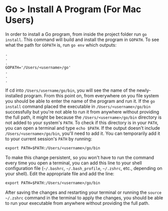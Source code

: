 # Go > Install A Program (For Mac Users)

In order to install a Go program, from inside the project folder run `go install`. This command will build and install the program in `GOPATH`. To see what the path for `GOPATH` is, run `go env` which outputs:

```text
.
.
.
GOPATH='/Users/<username>/go'
.
.
.
```

If cd into `/Users/username/go/bin`, you will see the name of the newly-installed program. From this point on, from everywhere on you file system you should be able to enter the name of the program and run it. If the `go install` command placed the executable in `/Users/<username>/go/bin` successfully but you're not able to run it from anywhere without providing the full path, it might be because the `/Users/<username>/go/bin` directory is not added to your system's `PATH`. To check if this directory is in your `PATH`, you can open a terminal and type `echo $PATH`. If the output doesn't include `/Users/<username>/go/bin`, you'll need to add it. You can temporarily add it to your current session's `PATH` by running:

```text
export PATH=$PATH:/Users/<username>/go/bin
```

To make this change persistent, so you won't have to run the command every time you open a terminal, you can add this line to your shell configuration file (`~/.bashrc`, `~/.bash_profile`, `~/.zshrc`, etc., depending on your shell). Edit the appropriate file and add the line:

```text
export PATH=$PATH:/Users/<username>/go/bin
```

After saving the changes and restarting your terminal or running the `source ~/.zshrc` command in the terminal to apply the changes, you should be able to run your executable from anywhere without providing the full path.
